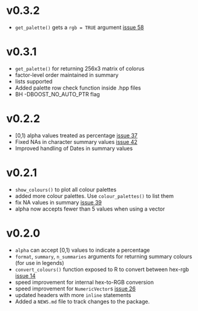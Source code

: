 
# v0.3.2

* `get_palette()` gets a `rgb = TRUE` argument [issue 58](https://github.com/SymbolixAU/colourvalues/issues/58)

# v0.3.1

* `get_palette()` for returning 256x3 matrix of colorus
* factor-level order maintained in summary
* lists supported
* Added palette row check function inside .hpp files 
* BH -DBOOST_NO_AUTO_PTR flag

# v0.2.2

* [0,1) alpha values treated as percentage [issue 37](https://github.com/SymbolixAU/colourvalues/issues/37)
* Fixed NAs in character summary values [issue 42](https://github.com/SymbolixAU/colourvalues/issues/42)
* Improved handling of Dates in summary values

# v0.2.1

* `show_colours()` to plot all colour palettes
* added more colour palettes. Use `colour_palettes()` to list them
* fix NA values in summary [issue 39](https://github.com/SymbolixAU/colourvalues/issues/39)
* alpha now accepts fewer than 5 values when using a vector

# v0.2.0

* `alpha` can accept [0,1) values to indicate a percentage
* `format`, `summary`, `n_summaries` arguments for returning summary colours (for use in legends)
* `convert_colours()` function exposed to R to convert between hex-rgb [issue 14](https://github.com/SymbolixAU/colourvalues/issues/14)
* speed improvement for internal hex-to-RGB conversion
* speed improvement for `NumericVector`s [issue 26](https://github.com/SymbolixAU/colourvalues/issues/26)
* updated headers with more `inline` statements
* Added a `NEWS.md` file to track changes to the package.
